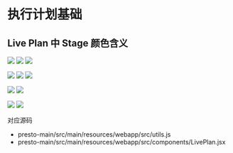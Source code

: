 # 执行计划基础

## Live Plan 中 Stage 颜色含义

![](vx_images/141066525576676.png) ![](vx_images/527403871298547.png) ![](vx_images/378326580012162.png) 

![](vx_images/108656475143000.png) ![](vx_images/266917489037433.png) ![](vx_images/556685583887850.png) 

![](vx_images/260697597002185.png) ![](vx_images/599426613455784.png)

![](vx_images/267184144695249.png) ![](vx_images/555535898885578.png)

对应源码

- presto-main/src/main/resources/webapp/src/utils.js
- presto-main/src/main/resources/webapp/src/components/LivePlan.jsx
